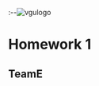 :--![vgulogo](https://github.com/nguyentringuyencool/Images/blob/master/vgulogo.png)
# **Homework 1**
## **TeamE**

